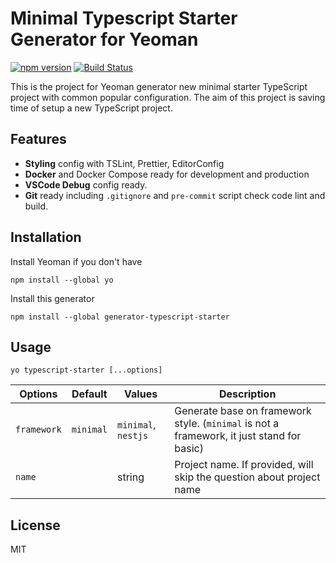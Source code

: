# Minimal Typescript Starter Generator for Yeoman

[![npm version](https://badge.fury.io/js/generator-typescript-starter.svg)](https://badge.fury.io/js/generator-typescript-starter)
[![Build Status](https://travis-ci.org/phunguyen19/generator-typescript-starter.svg?branch=master)](https://travis-ci.org/phunguyen19/generator-typescript-starter)

This is the project for Yeoman generator new minimal starter TypeScript project with common popular configuration. The aim of this project is saving time of setup a new TypeScript project.

## Features

- **Styling** config with TSLint, Prettier, EditorConfig
- **Docker** and Docker Compose ready for development and production
- **VSCode Debug** config ready.
- **Git** ready including `.gitignore` and `pre-commit` script check code lint and build.

## Installation

Install Yeoman if you don't have

```
npm install --global yo
```

Install this generator

```
npm install --global generator-typescript-starter
```

## Usage

```
yo typescript-starter [...options]
```

| Options     |  Default   | Values                        | Description                                                                               |
| ----------- |  --------- | ----------------------------- | ----------------------------------------------------------------------------------------- |
| `framework` |  `minimal` | `minimal`, `nestjs` | Generate base on framework style. (`minimal` is not a framework, it just stand for basic) |
| `name`      |            | string                        | Project name. If provided, will skip the question about project name                      |

## License

MIT
